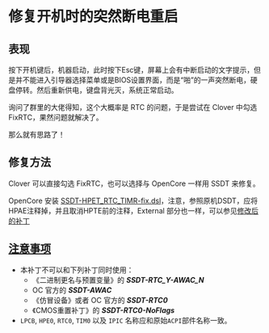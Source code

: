 # 修复开机时的突然断电重启

## 表现

按下开机键后，机器启动，此时按下Esc键，屏幕上会有中断启动的文字提示，但是并不能进入引导器选择菜单或是BIOS设置界面，而是“啪”的一声突然断电，硬盘停转。然后重新供电，键盘背光灭，系统正常启动。

询问了群里的大佬得知，这个大概率是 RTC 的问题，于是尝试在 Clover 中勾选 FixRTC，果然问题就解决了。

那么就有思路了！

## 修复方法

Clover 可以直接勾选 FixRTC，也可以选择与 OpenCore 一样用 SSDT 来修复。

OpenCore 安装 [SSDT-HPET_RTC_TIMR-fix.dsl](https://github.com/daliansky/OC-little/tree/master/21-声卡IRQ补丁)，注意，参照原机DSDT，应将HPAE注释掉，并且取消HPTE前的注释，External 部分也一样，可以参见[修改后的补丁](../SSDT/SSDT-Fix-HPET_RTC_TIMR.dsl)



## [注意事项](https://github.com/daliansky/OC-little/tree/master/21-声卡IRQ补丁#注意事项)

- 本补丁不可以和下列补丁同时使用：
  - 《二进制更名与预置变量》的 ***SSDT-RTC_Y-AWAC_N***
  - OC 官方的 ***SSDT-AWAC***
  - 《仿冒设备》或者 OC 官方的 ***SSDT-RTC0***
  - 《CMOS重置补丁》的 ***SSDT-RTC0-NoFlags***
- `LPCB`, `HPE0`, `RTC0`, `TIM0` 以及 `IPIC` 名称应和原始`ACPI`部件名称一致。

